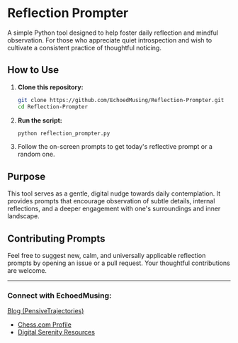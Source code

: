 
# Reflection Prompter

A simple Python tool designed to help foster daily reflection and mindful observation. For those who appreciate quiet introspection and wish to cultivate a consistent practice of thoughtful noticing.

## How to Use

1.  **Clone this repository:**
    ```bash
    git clone https://github.com/EchoedMusing/Reflection-Prompter.git
    cd Reflection-Prompter
    ```
2.  **Run the script:**
    ```bash
    python reflection_prompter.py
    ```
3.  Follow the on-screen prompts to get today's reflective prompt or a random one.

## Purpose

This tool serves as a gentle, digital nudge towards daily contemplation. It provides prompts that encourage observation of subtle details, internal reflections, and a deeper engagement with one's surroundings and inner landscape.

## Contributing Prompts

Feel free to suggest new, calm, and universally applicable reflection prompts by opening an issue or a pull request. Your thoughtful contributions are welcome.

---

### Connect with EchoedMusing:
   [Blog (PensiveTrajectories)](https://pensivetrajecories.blogspot.com/)
*   [Chess.com Profile](https://www.chess.com/member/EchoedMusing)
*   [Digital Serenity Resources](https://github.com/EchoedMusing/Digital-Serenity-Resources)
